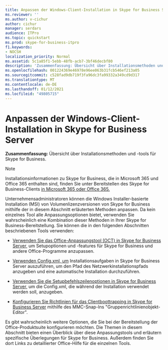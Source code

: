 ```yaml
---
title: Anpassen der Windows-Client-Installation in Skype for Business Server
ms.reviewer: ''
ms.author: v-cichur
author: cichur
manager: serdars
audience: ITPro
ms.topic: quickstart
ms.prod: skype-for-business-itpro
f1.keywords:
- NOCSH
localization_priority: Normal
ms.assetid: 5c1a85f1-5ebb-48fb-acb7-3bf46decbf80
description: 'Zusammenfassung: Übersicht über Installationsmethoden und -tools für Skype for Business.'
ms.openlocfilehash: 001224369e46978e96ee063b31fcb546ef213a05
ms.sourcegitcommit: c528fad9db719f3fa96dc3fa99332a349cd9d317
ms.translationtype: MT
ms.contentlocale: de-DE
ms.lasthandoff: 01/12/2021
ms.locfileid: "49805715"
---
```

# <a name="customize-windows-client-installation-in-skype-for-business-server"></a>Anpassen der Windows-Client-Installation in Skype for Business Server
 
**Zusammenfassung:** Übersicht über Installationsmethoden und -tools für Skype for Business.
  
> [!NOTE]
> Installationsinformationen zu Skype for Business, die in Microsoft 365 und Office 365 enthalten sind, finden Sie unter Bereitstellen des Skype for Business-Clients [in Microsoft 365 oder Office 365.](https://support.office.com/article/8c563b81-22c9-4024-9efe-9fe28c7bbc96) 
  
Unternehmensadministratoren können die Windows Installer-basierte Installation (MSI) von Volumenlizenzversionen von Skype for Business mithilfe der in diesem Abschnitt erläuterten Methoden anpassen. Da kein einzelnes Tool alle Anpassungsoptionen bietet, verwenden Sie wahrscheinlich eine Kombination dieser Methoden in Ihrer Skype for Business-Bereitstellung. Sie können die in den folgenden Abschnitten beschriebenen Tools verwenden:
  
- [Verwenden Sie das Office-Anpassungstool (OCT) in Skype for Business Server,](use-the-office-customization-tool-oct.md) um Setupoptionen und -features für Skype for Business und andere Office-Programme anzupassen.
    
- [Verwenden Config.xml, um](use-config-xml-to-perform-installation-tasks.md) Installationsaufgaben in Skype for Business Server auszuführen, um den Pfad des Netzwerkinstallationspfads anzugeben und eine automatische Installation durchzuführen.
    
- [Verwenden Sie die Setupbefehlszeilenoptionen in Skype for Business Server,](use-setup-command-line-options.md) um die Config.xml, die während der Installation verwendet werden soll, anzugeben.
    
- [Konfigurieren Sie Richtlinien für das Clientboottrapping in Skype for Business Server](configure-client-bootstrapping-policies.md) mithilfe des MMC-Snap-Ins "Gruppenrichtlinienobjekt-Editor".
    
Es gibt wahrscheinlich weitere Optionen, die Sie bei der Bereitstellung der Office-Produktsuite konfigurieren möchten. Die Themen in diesem Abschnitt bieten einen Überblick über diese Anpassungstools und erläutern spezifische Überlegungen für Skype for Business. Außerdem finden Sie dort Links zu detaillierter Office-Hilfe für die einzelnen Tools. 
  

